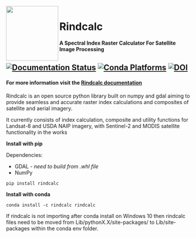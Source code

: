  <img align="left" src="https://user-images.githubusercontent.com/55674113/80038365-7edb1e80-84c3-11ea-9008-6f1fd6cb47fd.png" width="142.2" height="149.4"/> 

# Rindcalc

**A Spectral Index Raster Calculator For Satellite Image Processing**

[![Documentation Status](https://readthedocs.org/projects/rindcalc/badge/?version=latest)](https://rindcalc.readthedocs.io/en/latest/?badge=latest)
[![Conda Platforms](https://anaconda.org/rindcalc/rindcalc/badges/platforms.svg)](https://anaconda.org/rindcalc/rindcalc)
[![DOI](https://zenodo.org/badge/232691170.svg)](https://zenodo.org/badge/latestdoi/232691170)
---

#### For more information visit the [Rindcalc documentation](https://rindcalc.readthedocs.io/en/latest/)

Rindcalc is an open source python library built on numpy and gdal aiming to
provide seamless and accurate raster index calculations and composites of 
satellite and aerial imagery.    

It currently consists of index calculation, composite and utility functions
for Landsat-8 and USDA NAIP imagery, with Sentinel-2 and MODIS satellite
functionality in the works 

**Install with pip**

Dependencies:
 * GDAL - *need to build from .whl file* 
 * NumPy

```console
pip install rindcalc
```    

**Install with conda**

```console
conda install -c rindcalc rindcalc 
```
If rindcalc is not importing after conda install on Windows 10 then rindcalc 
files need to be moved from Lib/pythonX.X/site-packages/ to Lib/site-packages
within the conda env folder. 
